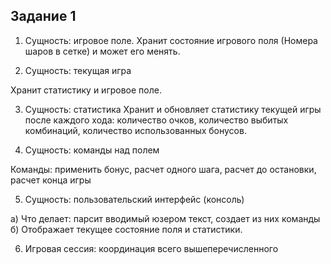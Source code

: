 ## Задание 1

1. Сущность: игровое поле. 
Хранит состояние игрового поля (Номера шаров в сетке) и может его менять.

2. Сущность: текущая игра

Хранит статистику и игровое поле.

3. Сущность: статистика
Хранит и обновляет статистику текущей игры после каждого хода: количество очков, количество выбитых комбинаций, количество использованных бонусов.

4. Сущность: команды над полем

Команды: применить бонус, расчет одного шага, расчет до остановки, расчет конца игры

5. Сущность: пользовательский интерфейс (консоль)

а) Что делает: парсит вводимый юзером текст, создает из них команды
б) Отображает текущее состояние поля и статистики.

6. Игровая сессия: координация всего вышеперечисленного
